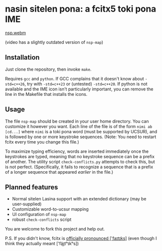 # nasin sitelen pona: a fcitx5 toki pona IME

[nsp.webm](https://github.com/user-attachments/assets/8e178d34-5301-4807-a5f4-a6735de6e47d)

(video has a slightly outdated version of `nsp-map`)

## Installation

Just clone the repository, then invoke `make`.

Requires `gcc` and `python`. If GCC complains that it doesn't know about `-std=c++26`, try with `-std=c++23` or (untested) `-std=c++20`. If python is not available and the IME icon isn't particularly important, you can remove the line in the Makefile that installs the icons.

## Usage

The file `nsp-map` should be created in your user home directory. You can customize it however you want. Each line of the file is of the form `nimi ab [cd...]` where `nimi` is a toki pona word (must be supported by UCSUR), and is followed by one or more keystroke sequences.
(Note: You need to restart fcitx every time you change this file.)

To maximize typing efficiency, words are inserted immediately once the keystrokes are typed, meaning that no keystroke sequence can be a prefix of another. The utility script `check-conflicts.py` attempts to check this, but is not perfect. (Specifically, it fails to recognize a sequence that is a prefix of a longer sequence that appeared *earlier* in the file.)

## Planned features

- Normal sitelen Lasina support with an extended dictionary (may be user-supplied)
- Customizable word-to-ucsur mapping
- UI configuration of `nsp-map`
- robust `check-conflicts` script

You are welcome to fork this project and help out.

P.S. If you didn't know, fcitx is [officially pronounced \['faɪtɪks\]](https://fcitx-im.org/wiki/Fcitx_5) (even though I think they actually meant ['fä͜ɪtʰɪkʰs])
